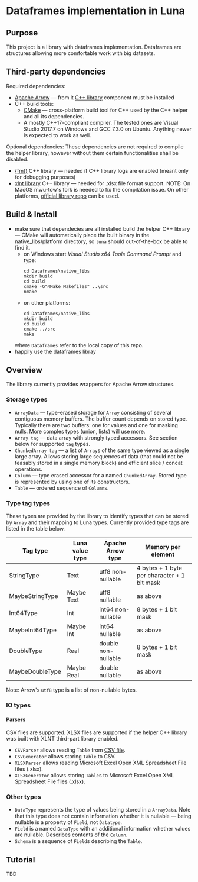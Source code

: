 # Dataframes implementation in Luna

## Purpose
This project is a library with dataframes implementation. Dataframes are structures allowing more comfortable work with big datasets.

## Third-party dependencies
Required dependencies:
* [Apache Arrow](https://arrow.apache.org/) — from it [C++ library](https://github.com/apache/arrow/tree/master/cpp) component must be installed
* C++ build tools:
    * [CMake](https://cmake.org/) — cross-platform build tool for C++ used by the C++ helper and all its dependencies.
    * A mostly C++17-compliant compiler. The tested ones are Visual Studio 2017.7 on Windows and GCC 7.3.0 on Ubuntu. Anything newer is expected to work as well.

Optional dependencies:
These dependencies are not required to compile the helper library, however without them certain functionalities shall be disabled.
* [{fmt}](http://fmtlib.net/) C++ library — needed if C++ library logs are enabled (meant only for debugging purposes)
* [xlnt library](https://github.com/mwu-tow/xlnt) C++ library — needed for .xlsx file format support. NOTE: On MacOS mwu-tow's fork is needed to fix the compilation issue. On other platforms, [official library repo](https://github.com/tfussell/xlnt) can be used.

## Build & Install
* make sure that dependecies are all installed
 build the helper C++ library — CMake will automatically place the built binary in the native_libs/platform directory, so `luna` should out-of-the-box be able to find it.
    * on Windows start *Visual Studio x64 Tools Command Prompt* and type:
      ```
      cd Dataframes\native_libs
      mkdir build
      cd build
      cmake -G"NMake Makefiles" ..\src
      nmake
      ``` 
    * on other platforms:
      ```
      cd Dataframes/native_libs
      mkdir build
      cd build
      cmake ../src
      make
      ``` 
    where `Dataframes` refer to the local copy of this repo.
* happily use the dataframes libray

## Overview
The library currently provides wrappers for Apache Arrow structures. 

### Storage types
* `ArrayData` — type-erased storage for `Array` consisting of several contiguous memory buffers. The buffer count depends on stored type. Typically there are two buffers: one for values and one for masking nulls. More comples types (union, lists) will use more.
* `Array tag` — data array with strongly typed accessors. See section below for supported `tag` types.
* `ChunkedArray tag` — a list of `Array`s of the same type viewed as a single large array. Allows storing large sequences of data (that could not be feasably stored in a single memory block) and efficient slice / concat operations.
* `Column` — type erased accessor for a named `ChunkedArray`. Stored type is represented by using one of its constructors.
* `Table` — ordered sequence of `Column`s.

### Type tag types
These types are provided by the library to identify types that can be stored by `Array` and their mapping to Luna types. Currently provided type tags are listed in the table below.

| Tag type        | Luna value type | Apache Arrow type   | Memory per element                          |
|-----------------|-----------------|---------------------|---------------------------------------------|
| StringType      | Text            | utf8 non-nullable   | 4 bytes + 1 byte per character + 1 bit mask |
| MaybeStringType | Maybe Text      | utf8 nullable       | as above                                    |
| Int64Type       | Int             | int64 non-nullable  | 8 bytes + 1 bit mask                        |
| MaybeInt64Type  | Maybe Int       | int64 nullable      | as above                                    |
| DoubleType      | Real            | double non-nullable | 8 bytes + 1 bit mask                        |
| MaybeDoubleType | Maybe Real      | double nullable     | as above                                    |

Note: Arrow's `utf8` type is a list of non-nullable bytes.

### IO types
#### Parsers
CSV files are supported. XLSX files are supported if the helper C++ library was built with XLNT third-part library enabled.

* `CSVParser` allows reading `Table` from [CSV file](https://tools.ietf.org/html/rfc4180).
* `CSVGenerator` allows storing `Table` to CSV.
* `XLSXParser` allows reading Microsoft Excel Open XML Spreadsheet File files (.xlsx).
* `XLSXGenerator` allows storing `Table`s to Microsoft Excel Open XML Spreadsheet File files (.xlsx).

### Other types
* `DataType` represents the type of values being stored in a `ArrayData`. Note that this type does not contain information whether it is nullable — being nullable is a property of `Field`, not `Datatype`.
* `Field` is a named `DataType` with an additional information whether values are nullable. Describes contents of the `Column`.
* `Schema` is a sequence of `Field`s describing the `Table`.

## Tutorial
TBD
